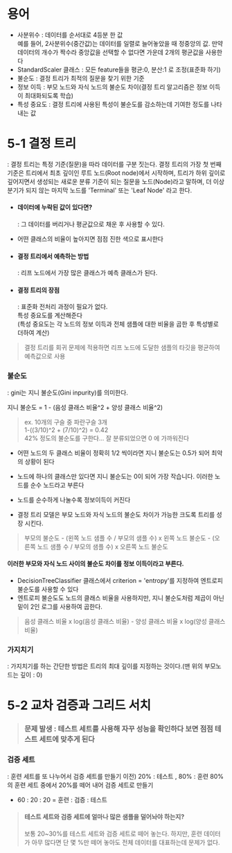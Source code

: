 # 용어
- 사분위수 : 데이터를 순서대로 4등분 한 값   
   예를 들어, 2사분위수(중간값)는 데이터를 일렬로 늘어놓았을 때 정중앙의 값. 만약 데이터의 개수가 짝수라 중앙값을 선택할 수 없다면 가운데 2개의 평균값을 사용한다
- StandardScaler 클래스 : 모든 feature들을 평균:0, 분산:1 로 조정(표준화 하기)
- 불순도 : 결정 트리가 최적의 질문을 찾기 위한 기준
- 정보 이득 : 부모 노드와 자식 노드의 불순도 차이(결정 트리 알고리즘은 정보 이득이 최대화되도록 학습)
- 특성 중요도 : 결정 트리에 사용된 특성이 불순도를 감소하는데 기여한 정도를 나타내는 값

# 5-1 결정 트리
: 결정 트리는 특정 기준(질문)을 따라 데이터를 구분 짓는다. 결정 트리의 가장 첫 번째 기준은 트리에서 최초 깊이인 루트 노드(Root node)에서 시작하며, 트리가 하위 깊이로 깊어지면서 생성되는 새로운 분류 기준이 되는 질문을 노드(Node)라고 말하며, 더 이상 분기가 되지 않는 마지막 노드를 'Terminal' 또는 'Leaf Node' 라고 한다.

- #### 데이터에 누락된 값이 있다면?  
  : 그 데이터를 버리거나 평균값으로 채운 후 사용할 수 있다.

- 어떤 클래스의 비율이 높아지면 점점 진한 색으로 표시한다
- #### 결정 트리에서 예측하는 방법
   : 리프 노드에서 가장 많은 클래스가 예측 클래스가 된다.

- #### 결정 트리의 장점
   : 표준화 전처리 과정이 필요가 없다.    
     특성 중요도를 계산해준다  
  (특성 중요도는 각 노드의 정보 이득과 전체 샘플에 대한 비율을 곱한 후 특성별로 더하여 계산)

> 결정 트리를 회귀 문제에 적용하면 리프 노드에 도달한 샘플의 타깃을 평균하여 예측값으로 사용

### 불순도
: gini는 지니 불순도(Gini inpurity)를 의미한다.

지니 불순도 = 1 - (음성 클래스 비율^2 + 양성 클래스 비율^2)  
> ex. 10개의 구슬 중 파란구슬 3개   
> 1-((3/10)^2 + (7/10)^2) = 0.42    
> 42% 정도의 불순도를 구한다... 잘 분류되었으면 0 에 가까워진다  

- 어떤 노드의 두 클래스 비율이 정확히 1/2 씩이라면 지니 불순도는 0.5가 되어 최악의 상황이 된다  
- 노드에 하나의 클래스만 있다면 지니 불순도는 0이 되어 가장 작습니다. 이러한 노드를 순수 노드라고 부른다
- 노드를 순수하게 나눌수록 정보이득이 커진다

- 결정 트리 모델은 부모 노드와 자식 노드의 불순도 차이가 가능한 크도록 트리를 성장 시킨다.
> 부모의 불순도 - (왼쪽 노드 샘플 수 / 부모의 샘플 수) x 왼쪽 노드 불순도 - (오른쪽 노드 샘플 수 / 부모의 샘플 수) x 오른쪽 노드 불순도

#### 이러한 부모와 자식 노드 사이의 불순도 차이를 정보 이득이라고 부른다. 

- DecisionTreeClassifier 클래스에서 criterion = 'entropy'를 지정하여 엔트로피 불순도를 사용할 수 있다
- 엔트로피 불순도도 노드의 클래스 비율을 사용하지만, 지니 불순도처럼 제곱이 아닌 밑이 2인 로그를 사용하여 곱한다.
> 음성 클래스 비율 x log(음성 클래스 비율) - 양성 클래스 비율 x log(양성 클래스 비율)

### 가지치기
: 가지치기를 하는 간단한 방법은 트리의 최대 깊이를 지정하는 것이다.(맨 위의 부모노드는 깊이 : 0)

# 5-2 교차 검증과 그리드 서치

> ### 문제 발생 : 테스트 세트를 사용해 자꾸 성능을 확인하다 보면 점점 테스트 세트에 맞추게 된다

### 검증 세트
: 훈련 세트를 또 나누어서 검증 세트를 만들기
이전) 20% : 테스트 , 80% : 훈련
80%의 훈련 세트 중에서 20%를 떼어 내어 검증 세트로 만들기
- 60 : 20 : 20 = 훈련 : 검증 : 테스트
> #### 테스트 세트와 검증 세트에 얼마나 많은 샘플을 덜어놔야 하는지?
> 보통 20~30%를 테스트 세트와 검증 세트로 떼어 놓는다. 하지만, 훈련 데이터가 아무 많다면 단 몇 %만 떼어 놓아도 전체 데이터를 대표하는데 문제가 없다.
